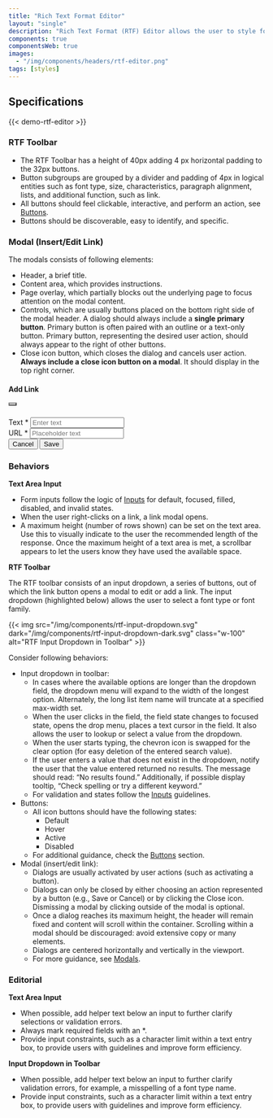 ```yaml
---
title: "Rich Text Format Editor"
layout: "single"
description: "Rich Text Format (RTF) Editor allows the user to style fonts and layout in a text area field."
components: true
componentsWeb: true
images:
  - "/img/components/headers/rtf-editor.png"
tags: [styles]
---
```


## Specifications

{{< demo-rtf-editor >}}

### RTF Toolbar

- The RTF Toolbar has a height of 40px adding 4 px horizontal padding to the 32px buttons.
- Button subgroups are grouped by a divider and padding of 4px in logical entities such as font type, size, characteristics, paragraph alignment, lists, and additional function, such as link.
- All buttons should feel clickable, interactive, and perform an action, see [Buttons](/components/web/buttons/).
- Buttons should be discoverable, easy to identify, and specific.

### Modal (Insert/Edit Link)

The modals consists of following elements:

- Header, a brief title.
- Content area, which provides instructions.
- Page overlay, which partially blocks out the underlying page to focus attention on the modal content.
- Controls, which are usually buttons placed on the bottom right side of the modal header. A dialog should always include a **single primary button**. Primary button is often paired with an outline or a text-only button. Primary button, representing the desired user action, should always appear to the right of other buttons.
- Close icon button, which closes the dialog and cancels user action. **Always include a close icon button on a modal**. It should display in the top right corner.

<div class="guide-example-block my-3 bg-secondary bg-opacity-10">
  <div class="guide-content-sample modal-static">
    <div class="modal show d-block position-relative" tabindex="-1" style="z-index: 1">
      <div class="modal-dialog show mx-auto px-3 px-md-5">
        <div class="modal-content shadow-lg border-0">
          <div class="modal-header border-0" style="height: 64px">
            <h4 class="modal-title">Add Link</h4>
            <button
              type="button"
              class="btn-close"
              data-dismiss="modal"
              aria-label="Close"
              style="background-size: 24px; opacity: 0.75"></button>
          </div>
          <div class="modal-body">
            <div class="form-group mb-3">
              <label for="inputText" class="form-label">Text <span class="text-danger">*</span></label>
              <input class="form-control my-1" placeholder="Enter text" type="text" id="inputText" required />
            </div>
            <div class="form-group mb-3">
              <label for="inputUrl" class="form-label">URL <span class="text-danger">*</span></label>
              <input class="form-control my-1" placeholder="Placeholder text" type="url" id="inputUrl" required />
            </div>
          </div>
          <div class="modal-footer border-0">
            <button type="button" class="btn btn-outline-secondary btn-outline-high-contrast justify-self-start">
              Cancel
            </button>
            <button type="button" class="btn btn-primary">Save</button>
          </div>
        </div>
      </div>
    </div>
  </div>
</div>

### Behaviors

**Text Area Input**

- Form inputs follow the logic of [Inputs](/components/web/inputs/) for default, focused, filled, disabled, and invalid states.
- When the user right-clicks on a link, a link modal opens.
- A maximum height (number of rows shown) can be set on the text area. Use this to visually indicate to the user the recommended length of the response. Once the maximum height of a text area is met, a scrollbar appears to let the users know they have used the available space.

**RTF Toolbar**

The RTF toolbar consists of an input dropdown, a series of buttons, out of which the link button opens a modal to edit or add a link.
The input dropdown (highlighted below) allows the user to select a font type or font family.

{{< img src="/img/components/rtf-input-dropdown.svg" dark="/img/components/rtf-input-dropdown-dark.svg" class="w-100" alt="RTF Input Dropdown in Toolbar" >}}

Consider following behaviors:

- Input dropdown in toolbar:
  - In cases where the available options are longer than the dropdown field, the dropdown menu will expand to the width of the longest option. Alternately, the long list item name will truncate at a specified max-width set.
  - When the user clicks in the field, the field state changes to focused state, opens the drop menu, places a text cursor in the field. It also allows the user to lookup or select a value from the dropdown.
  - When the user starts typing, the chevron icon is swapped for the clear option (for easy deletion of the entered search value).
  - If the user enters a value that does not exist in the dropdown, notify the user that the value entered returned no results. The message should read: “No results found.” Additionally, if possible display tooltip, “Check spelling or try a different keyword.”
  - For validation and states follow the [Inputs](/components/web/inputs/) guidelines.
- Buttons:
  - All icon buttons should have the following states:
    - Default
    - Hover
    - Active
    - Disabled
  - For additional guidance, check the [Buttons](/components/web/buttons/) section.
- Modal (insert/edit link):
  - Dialogs are usually activated by user actions (such as activating a button).
  - Dialogs can only be closed by either choosing an action represented by a button (e.g., Save or Cancel) or by clicking the Close icon. Dismissing a modal by clicking outside of the modal is optional.
  - Once a dialog reaches its maximum height, the header will remain fixed and content will scroll within the container. Scrolling within a modal should be discouraged: avoid extensive copy or many elements.
  - Dialogs are centered horizontally and vertically in the viewport.
  - For more guidance, see [Modals](/components/web/modals/).

### Editorial

**Text Area Input**

- When possible, add helper text below an input to further clarify selections or validation errors.
- Always mark required fields with an \*.
- Provide input constraints, such as a character limit within a text entry box, to provide users with guidelines and improve form efficiency.

**Input Dropdown in Toolbar**

- When possible, add helper text below an input to further clarify validation errors, for example, a misspelling of a font type name.
- Provide input constraints, such as a character limit within a text entry box, to provide users with guidelines and improve form efficiency.

